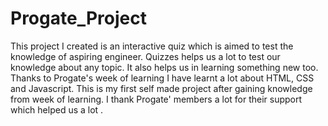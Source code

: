 # Progate_Project
This project I created is an interactive quiz which is aimed to  test the knowledge of  aspiring engineer. Quizzes helps us  a lot to test our knowledge  about any topic. It also helps us in learning something new too. Thanks to Progate's week of learning I have learnt a lot about HTML, CSS and Javascript. This is my first self made project after gaining  knowledge  from week of learning. I thank Progate' members a lot for their support  which helped us a lot .
